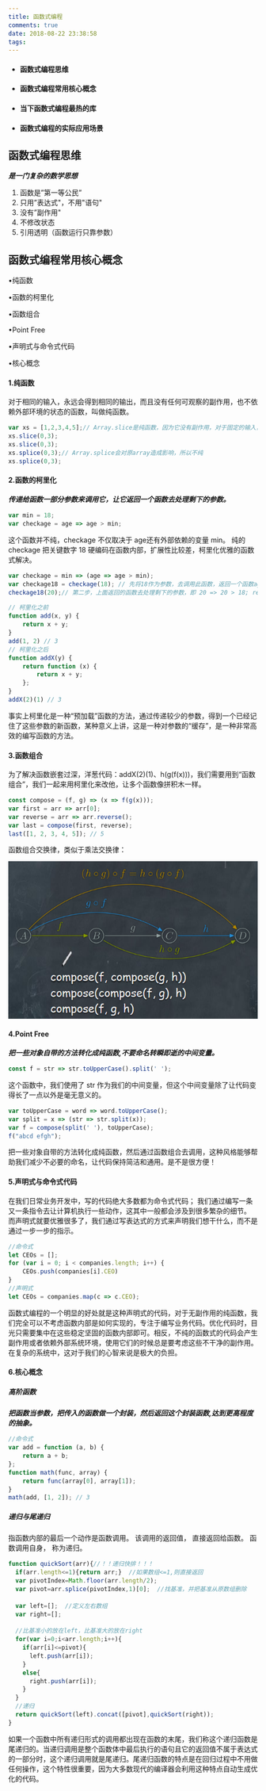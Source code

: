 ```yaml
---
title: 函数式编程
comments: true
date: 2018-08-22 23:38:58
tags:
---
```


- #### 函数式编程思维

- #### 函数式编程常用核心概念

- #### 当下函数式编程最热的库

- #### 函数式编程的实际应用场景



## 函数式编程思维

***是一门复杂的数学思想***

1. 函数是”第一等公民”
2. 只用”表达式"，不用"语句"
3. 没有”副作用"
4. 不修改状态
5. 引用透明（函数运行只靠参数）

<!-- more -->

## 函数式编程常用核心概念

•纯函数

•函数的柯里化

•函数组合

•Point Free

•声明式与命令式代码

•核心概念

#### 1.纯函数

对于相同的输入，永远会得到相同的输出，而且没有任何可观察的副作用，也不依赖外部环境的状态的函数，叫做纯函数。

```javascript
var xs = [1,2,3,4,5];// Array.slice是纯函数，因为它没有副作用，对于固定的输入，输出总是固定的
xs.slice(0,3);
xs.slice(0,3);
xs.splice(0,3);// Array.splice会对原array造成影响，所以不纯
xs.splice(0,3);
```

#### 2.函数的柯里化

***传递给函数一部分参数来调用它，让它返回一个函数去处理剩下的参数。***

```javascript
var min = 18; 
var checkage = age => age > min;
```

这个函数并不纯，checkage 不仅取决于 age还有外部依赖的变量 min。 纯的 checkage 把关键数字 18 硬编码在函数内部，扩展性比较差，柯里化优雅的函数式解决。

```javascript
var checkage = min => (age => age > min);
var checkage18 = checkage(18); // 先将18作为参数，去调用此函数，返回一个函数age => age > 18;
checkage18(20);// 第二步，上面返回的函数去处理剩下的参数，即 20 => 20 > 18; return true;
```

```javascript
// 柯里化之前
function add(x, y) {
    return x + y;
}
add(1, 2) // 3
// 柯里化之后
function addX(y) {
    return function (x) {
        return x + y;
    };
}
addX(2)(1) // 3
```

事实上柯里化是一种“预加载”函数的方法，通过传递较少的参数，得到一个已经记住了这些参数的新函数，某种意义上讲，这是一种对参数的“缓存”，是一种非常高效的编写函数的方法。

#### 3.函数组合

为了解决函数嵌套过深，洋葱代码：addX(2)(1)、h(g(f(x)))，我们需要用到“函数组合”，我们一起来用柯里化来改他，让多个函数像拼积木一样。

```javascript
const compose = (f, g) => (x => f(g(x)));
var first = arr => arr[0];
var reverse = arr => arr.reverse();
var last = compose(first, reverse);
last([1, 2, 3, 4, 5]); // 5
```

函数组合交换律，类似于乘法交换律：

![](函数式编程/1.png)



#### 4.Point Free

***把一些对象自带的方法转化成纯函数,不要命名转瞬即逝的中间变量。***

```javascript
const f = str => str.toUpperCase().split(' ');
```

这个函数中，我们使用了 str 作为我们的中间变量，但这个中间变量除了让代码变得长了一点以外是毫无意义的。

```javascript
var toUpperCase = word => word.toUpperCase();
var split = x => (str => str.split(x));
var f = compose(split(' '), toUpperCase);
f("abcd efgh");
```

把一些对象自带的方法转化成纯函数，然后通过函数组合去调用，这种风格能够帮助我们减少不必要的命名，让代码保持简洁和通用。是不是很方便！

#### 5.声明式与命令式代码

在我们日常业务开发中，写的代码绝大多数都为命令式代码；
我们通过编写一条又一条指令去让计算机执行一些动作，这其中一般都会涉及到很多繁杂的细节。
而声明式就要优雅很多了，我们通过写表达式的方式来声明我们想干什么，而不是通过一步一步的指示。

```javascript
//命令式
let CEOs = [];
for (var i = 0; i < companies.length; i++) {
    CEOs.push(companies[i].CEO)
}
//声明式
let CEOs = companies.map(c => c.CEO);
```

函数式编程的一个明显的好处就是这种声明式的代码，对于无副作用的纯函数，我们完全可以不考虑函数内部是如何实现的，专注于编写业务代码。优化代码时，目光只需要集中在这些稳定坚固的函数内部即可。相反，不纯的函数式的代码会产生副作用或者依赖外部系统环境，使用它们的时候总是要考虑这些不干净的副作用。在复杂的系统中，这对于我们的心智来说是极大的负担。



#### 6.核心概念

##### 高阶函数

​	***把函数当参数，把传入的函数做一个封装，然后返回这个封装函数,达到更高程度的抽象。***

```javascript
//命令式
var add = function (a, b) {
    return a + b;
};
function math(func, array) {
    return func(array[0], array[1]);
}
math(add, [1, 2]); // 3
```

##### 递归与尾递归

指函数内部的最后一个动作是函数调用。 该调用的返回值， 直接返回给函数。 函数调用自身， 称为递归。
```javascript
function quickSort(arr){//！！递归快排！！！
  if(arr.length<=1){return arr;}  //如果数组<=1,则直接返回
  var pivotIndex=Math.floor(arr.length/2);
  var pivot=arr.splice(pivotIndex,1)[0];  //找基准，并把基准从原数组删除
  
  var left=[];  //定义左右数组
  var right=[];

  //比基准小的放在left，比基准大的放在right
  for(var i=0;i<arr.length;i++){
    if(arr[i]<=pivot){
      left.push(arr[i]);
    }
    else{
      right.push(arr[i]);
    }
  }
  //递归
  return quickSort(left).concat([pivot],quickSort(right));
}     
```


如果一个函数中所有递归形式的调用都出现在函数的末尾，我们称这个递归函数是尾递归的。当递归调用是整个函数体中最后执行的语句且它的返回值不属于表达式的一部分时，这个递归调用就是尾递归。尾递归函数的特点是在回归过程中不用做任何操作，这个特性很重要，因为大多数现代的编译器会利用这种特点自动生成优化的代码。

















